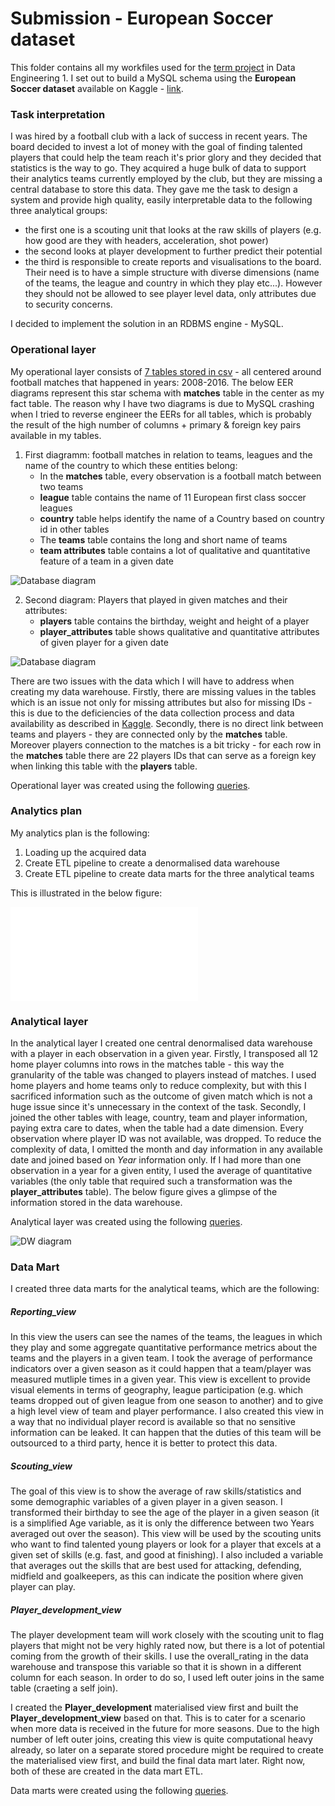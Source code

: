 # Submission - European Soccer dataset #

This folder contains all my workfiles used for the [term project](https://github.com/salacika/DE1SQL/tree/master/SQL6#homework) in Data Engineering 1. I set out to build a MySQL schema using the **European Soccer dataset** available on Kaggle - [link](https://www.kaggle.com/hugomathien/soccer/home).

### Task interpretation ###

I was hired by a football club with a lack of success in recent years. The board decided to invest a lot of money with the goal of finding talented players that could help the team reach it's prior glory and they decided that statistics is the way to go. They acquired a huge bulk of data to support their analytics teams currently employed by the club, but they are missing a central database to store this data. They gave me the task to design a system and provide high quality, easily interpretable data to the following three analytical groups:
 - the first one is a scouting unit that looks at the raw skills of players (e.g. how good are they with headers, acceleration, shot power)
 - the second looks at player development to further predict their potential
 - the third is responsible to create reports and visualisations to the board. Their need is to have a simple structure with diverse dimensions (name of the teams, the league and country in which they play etc...). However they should not be allowed to see player level data, only attributes due to security concerns.

I decided to implement the solution in an RDBMS engine -  MySQL.

###  Operational layer ###

My operational layer consists of [7 tables stored in csv](/TERM_DE1/data) - all centered around football matches that happened in years: 2008-2016. The below EER diagrams represent this star schema with **matches** table in the center as my fact table. The reason why I have two diagrams is due to MySQL crashing when I tried to reverse engineer the EERs for all tables, which is probably the result of the high number of columns + primary & foreign key pairs available in my tables. 

1.  First diagramm: football matches in relation to teams, leagues and the name of the country to which these entities belong:
    * In the **matches** table, every observation is a football match between two teams 
    * **league** table contains the name of 11 European first class soccer leagues
    * **country** table helps identify the name of a Country based on country id in other tables 
    * The **teams** table contains the long and short name of teams
    * **team attributes** table contains a lot of qualitative and quantitative feature of a team in a given date

![Database diagram](/TERM_DE1/EER_diagramm_without_players.png)

2.  Second diagram: Players that played in given matches and their attributes:  
    * **players** table contains the birthday, weight and height of a player 
    * **player_attributes** table shows qualitative and quantitative attributes of given player for a given date
    
![Database diagram](/TERM_DE1/EER_diagramm_players_only.png)

There are two issues with the data which I will have to address when creating my data warehouse. Firstly, there are missing values in the tables which is an issue not only for missing attributes but also for missing IDs - this is due to the deficiencies of the data collection process and data availability as described in [Kaggle](https://www.kaggle.com/hugomathien/soccer/home). Secondly, there is no direct link between teams and players - they are connected only by the **matches** table. Moreover players connection to the matches is a bit tricky - for each row in the **matches** table there are 22 players IDs that can serve as a foreign key when linking this table with the **players** table.

Operational layer was created using the following [queries](/TERM_DE1/Assignment-Operational_layer.sql).

###  Analytics plan ###

My analytics plan is the following:
1. Loading up the acquired data
2. Create ETL pipeline to create a denormalised data warehouse 
3. Create ETL pipeline to create data marts for the three analytical teams

This is illustrated in the below figure: 

![Analytics plan diagram](/TERM_DE1/ETL_to_create_dw.sql)

###  Analytical layer ###
 
In the analytical layer I created one central denormalised data warehouse with a player in each observation in a given year. Firstly, I transposed all 12 home player columns into rows in the matches table - this way the granularity of the table was changed to players instead of matches. I used home players and home teams only to reduce complexity, but with this I sacrificed information such as the outcome of given match which is not a huge issue since it's unnecessary in the context of the task. Secondly, I joined the other tables with leage, country, team and player information, paying extra care to dates, when the table had a date dimension. Every observation where player ID was not available, was dropped. To reduce the complexity of data, I omitted the month and day information in any available date and joined based on *Year* information only. If I had more than one observation in a year for a given entity, I used the average of quantitative variables (the only table that required such a transformation was the **player_attributes** table). The below figure gives a glimpse of the information stored in the data warehouse. 

Analytical layer was created using the following [queries](/TERM_DE1/analytics_plan.PNG).

![DW diagram](/TERM_DE1/analytics_plan.PNG)

###  Data Mart ###
 
I created three data marts for the analytical teams, which are the following: 
 
##### Reporting_view #####

In this view the users can see the names of the teams, the leagues in which they play and some aggregate quantitative performance metrics about the teams and the players in a given team. I took the average of performance indicators over a given season as it could happen that a team/player was measured mutliple times in a given year. This view is excellent to provide visual elements in terms of geography, league participation (e.g. which teams dropped out of given league from one season to another) and to give a high level view of team and player performance. I also created this view in a way that no individual player record is available so that no sensitive information can be leaked. It can happen that the duties of this team will be outsourced to a third party, hence it is better to protect this data. 

##### Scouting_view #####

The goal of this view is to show the average of raw skills/statistics and some demographic variables of a given player in a given season. I transformed their birthday to see the age of the player in a given season (it is a simplified Age variable, as it is only the difference between two Years averaged out over the season). This view will be used by the scouting units who want to find talented young players or look for a player that excels at a given set of skills (e.g. fast, and good at finishing). I also included a variable that averages out the skills that are best used for attacking, defending, midfield and goalkeepers, as this can indicate the position where given player can play. 

##### Player_development_view #####

The player development team will work closely with the scouting unit to flag players that might not be very highly rated now, but there is a lot of potential coming from the growth of their skills. I use the overall_rating in the data warehouse and transpose this variable so that it is shown in a different column for each season. In order to do so, I used left outer joins in the same table (craeting a self join).

I created the **Player_development** materialised view first and built the **Player_development_view** based on that. This is to cater for a scenario when more data is received in the future for more seasons. Due to the high number of left outer joins, creating this view is quite computational heavy already, so later on a separate stored procedure might be required to create the materialised view first, and build the final data mart later. Right now, both of these are created in the data mart ETL. 

Data marts were created using the following [queries](/TERM_DE1/ETL_to_create_data_mart.sql).